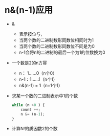 # n&(n-1)应用

* &
  * 表示按位与，
  * 当两个数的二进制数形同数位相同时为1
  * 当两个数的二进制数形同数位不同是为0
  * n-1会将n的二进制的最后一个为1的位数换为0
* 一个数是2的n方幂
  * n：    1……0（n个0）
  * n-1：1……1（n个1）
  * n&(n-1) = 1（n+1个1）

* 求某一个数的二进制表示中1的个数

  ```js
  while (n >0 ) {
      count ++;
      n &= (n-1);
  }
  ```

* 计算N!的质因数2的个数